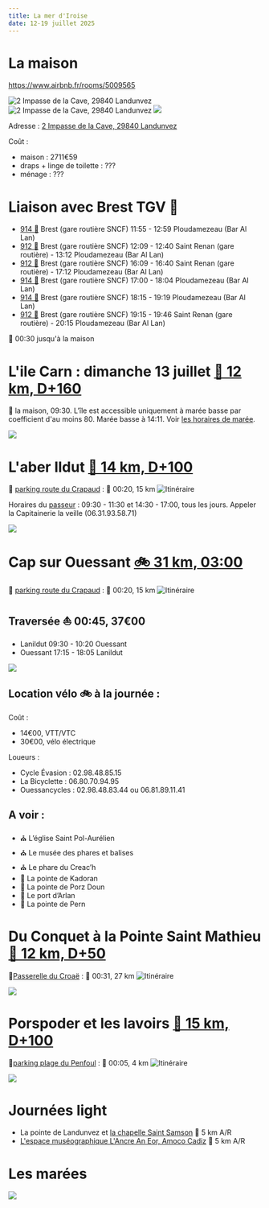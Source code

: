 ```yaml
---
title: La mer d'Iroise
date: 12-19 juillet 2025
---
```


<style type="text/css">
@import url("https://unpkg.com/sakura.css/css/normalize.css");
@import url("https://unpkg.com/sakura.css/css/sakura.css");
</style>

# La maison

<https://www.airbnb.fr/rooms/5009565>

![2 Impasse de la Cave, 29840 Landunvez](images/maison.png) 
![2 Impasse de la Cave, 29840 Landunvez](images/satellite.png)
[![](images/map.png)](https://maps.app.goo.gl/bDVwjnGXxwrwoDpc9)

Adresse : [2 Impasse de la Cave, 29840 Landunvez](https://maps.app.goo.gl/2ZrQymahHMxkQm5CA)

Coût :

- maison : 2711€59
- draps + linge de toilette : ???
- ménage : ???

<!---
Chambres :

- 1 chambre double (10, 20, 21)
- 1 chambre double (11)
- 1 chambre double (12, )
- 1 chambre double (14, )
- 1 chambre double (15, )
- 2 lits superposés (13, )
- 1 lit bateau (23)
- 1 lit simple (24)
- 1 chambre double avec douche (26)

- Rdc : 1 chambre double vue mer
- 1er étage :
    - 4 chambres double vue mer
    - 1 chambres deux lits simples superposés vue jardin
    - 1 dortoir 2 lits simples 1 lit.
-->

# Liaison avec Brest TGV 🚆

- [914 🚌](https://media.breizhgo.bzh/breizhgo/media/2025-04/horaires-finistere-ligne914.pdf) Brest (gare routière SNCF) 11:55 - 12:59 Ploudamezeau (Bar Al Lan) 
- [912 🚌](https://media.breizhgo.bzh/breizhgo/media/2025-04/horaires-finistere-ligne914.pdf) Brest (gare routière SNCF) 12:09 - 12:40 Saint Renan (gare routière) - 13:12 Ploudamezeau (Bar Al Lan)
- [912 🚌](https://media.breizhgo.bzh/breizhgo/media/2025-04/horaires-finistere-ligne914.pdf) Brest (gare routière SNCF) 16:09 - 16:40 Saint Renan (gare routière) - 17:12 Ploudamezeau (Bar Al Lan)
- [914 🚌](https://media.breizhgo.bzh/breizhgo/media/2025-04/horaires-finistere-ligne914.pdf) Brest (gare routière SNCF) 17:00 - 18:04 Ploudamezeau (Bar Al Lan)
- [914 🚌](https://media.breizhgo.bzh/breizhgo/media/2025-04/horaires-finistere-ligne914.pdf) Brest (gare routière SNCF) 18:15 - 19:19 Ploudamezeau (Bar Al Lan)
- [912 🚌](https://media.breizhgo.bzh/breizhgo/media/2025-04/horaires-finistere-ligne914.pdf) Brest (gare routière SNCF) 19:15 - 19:46 Saint Renan (gare routière) - 20:15 Ploudamezeau (Bar Al Lan)

🥾 00:30 jusqu'à la maison

# L'ile Carn : dimanche 13 juillet [🥾 12 km, D+160](https://ignrando.fr/fr/parcours/fiche/details/id/2908255)

📍 la maison, 09:30. L’île est accessible uniquement à marée basse par coefficient d'au moins 80. Marée basse à 14:11. Voir [les horaires de marée](#les-marées).

![](images/ile-carn.png)

# L'aber Ildut [🥾 14 km, D+100](https://ignrando.fr/fr/parcours/fiche/details/id/2908227)

📍 [parking route du Crapaud](https://maps.app.goo.gl/Y7PutgJezKyGak497) : 🚗 00:20, 15 km
![Itinéraire](images/home-lanildut.png)

Horaires du [passeur](https://www.iroise-bretagne.bzh/commerce/passage-de-laber-phine-la-passeuse/) : 09:30 - 11:30	et 14:30 - 17:00, tous les jours. Appeler la Capitainerie la veille (06.31.93.58.71)

![](images/aber-ildut.png)

# Cap sur Ouessant [🚲 31 km, 03:00](https://ignrando.fr/fr/parcours/fiche/details/id/2919187)

📍 [parking route du Crapaud](https://maps.app.goo.gl/Y7PutgJezKyGak497) : 🚗 00:20, 15 km
![Itinéraire](images/home-lanildut.png)

## Traversée ⛵ 00:45, 37€00

- Lanildut 09:30 - 10:20 Ouessant
- Ouessant 17:15 - 18:05 Lanildut

![](ouessant-velo.png)

## Location vélo 🚲 à la journée :

Coût :

- 14€00, VTT/VTC
- 30€00, vélo électrique

Loueurs :

- Cycle Évasion : 02.98.48.85.15 
- La Bicyclette : 06.80.70.94.95
- Ouessancycles : 02.98.48.83.44 ou 06.81.89.11.41

## A voir :

- ⛪ L’église Saint Pol-Aurélien
- ⛪ Le musée des phares et balises
- ⛪ Le phare du Creac’h
- 🌊 La pointe de Kadoran
- 🌊 La pointe de Porz Doun
- 🌊 Le port d’Arlan
- 🌊 La pointe de Pern

# Du Conquet à la Pointe Saint Mathieu [🥾 12 km, D+50](https://ignrando.fr/fr/parcours/fiche/details/id/2919185)

📍[Passerelle du Croaë](https://maps.app.goo.gl/zi5PGoiC8bkv734y8) : 🚗 00:31, 27 km
![Itinéraire](images/home-leconquet.png)

![](images/leconquet-pointestmathieu.png)

# Porspoder et les lavoirs [🥾 15 km, D+100](https://ignrando.fr/fr/parcours/fiche/details/id/2908755)

📍[parking plage du Penfoul](https://maps.app.goo.gl/NPAxfjhKVGw5DN3U6) : 🚗 00:05, 4 km
![Itinéraire](images/home-porspoder.png)

![](images/porspoder.png)

# Journées light

- La pointe de Landunvez et [la chapelle Saint Samson](https://www.iroise-bretagne.bzh/activite/chapelle-saint-samson/) 🥾 5 km A/R
- [L'espace muséographique L'Ancre An Eor, Amoco Cadiz](https://www.iroise-bretagne.bzh/activite/lancre-an-eor-espace-museographique-dans-le-sillage-de-lamoco-cadiz/) 🥾 5 km A/R

# Les marées

![](images/marees.png)